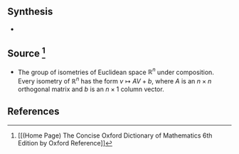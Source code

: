 ## Synthesis
- 
## Source [^1]
- The group of isometries of Euclidean space $\mathbb{R}^n$ under composition. Every isometry of $\mathbb{R}^n$ has the form $v \mapsto AV + b$, where $A$ is an $n \times n$ orthogonal matrix and $b$ is an $n \times 1$ column vector.
## References

[^1]: [[(Home Page) The Concise Oxford Dictionary of Mathematics 6th Edition by Oxford Reference]]